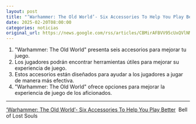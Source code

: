 ```yaml
---
layout: post
title: "‘Warhammer: The Old World’- Six Accessories To Help You Play Better - Bell of Lost Souls"
date: 2025-02-20T08:00:00
categories: noticias
original_url: https://news.google.com/rss/articles/CBMirAFBVV95cUxQVlNMaGVQYjVQTE9yQmFrWU5FSThjYzJEa2toRno0aW1ST1JKaTJOTVprOVNfc1Q5SDBqdTMwWkhUSnozWHJxVmdZTU1OUDRFVGI4ZFVlS1Q4aWNHckJiZmZjLUlxOHgzN2lMSUozWTN4LUtkSW40YkVNYzc2RjNvelkwdG1TYXcxWVdTNGRncTRYWkZ6ZnVuMVUtZE1ObXE2ZEJGVWdRSllZLTZN?oc=5
---
```



1. "Warhammer: The Old World" presenta seis accesorios para mejorar tu juego.
2. Los jugadores podrán encontrar herramientas útiles para mejorar su experiencia de juego.
3. Estos accesorios están diseñados para ayudar a los jugadores a jugar de manera más efectiva.
4. "Warhammer: The Old World" ofrece opciones para mejorar la experiencia de juego de los aficionados.


---


[‘Warhammer: The Old World’- Six Accessories To Help You Play Better](https://news.google.com/rss/articles/CBMirAFBVV95cUxQVlNMaGVQYjVQTE9yQmFrWU5FSThjYzJEa2toRno0aW1ST1JKaTJOTVprOVNfc1Q5SDBqdTMwWkhUSnozWHJxVmdZTU1OUDRFVGI4ZFVlS1Q4aWNHckJiZmZjLUlxOHgzN2lMSUozWTN4LUtkSW40YkVNYzc2RjNvelkwdG1TYXcxWVdTNGRncTRYWkZ6ZnVuMVUtZE1ObXE2ZEJGVWdRSllZLTZN?oc=5)  Bell of Lost Souls